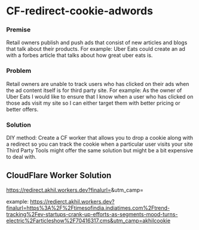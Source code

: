 # CF-redirect-cookie-adwords

### Premise
Retail owners publish and push ads that consist of new articles and blogs that talk about their products. 
For example: Uber Eats could create an ad with a forbes article that talks about how great uber eats is. 

### Problem
Retail owners are unable to track users who has clicked on their ads when the ad content itself is for third party site.
For example: As the owner of Uber Eats I would like to ensure that I know when a user who has clicked on those ads visit my site so I can either target them with better pricing or better offers. 

### Solution 

DIY method: Create a CF worker that allows you to drop a cookie along with a redirect so you can track the cookie when a particular user visits your site
Third Party Tools might offer the same solution but might be a bit expensive to deal with.

## CloudFlare Worker Solution

https://redirect.akhil.workers.dev?finalurl=<Enter Final URL for the arctile>&utm_camp=<Enter the cookie you want to set>

example: https://redierct.akhil.workers.dev?finalurl=https%3A%2F%2Ftimesofindia.indiatimes.com%2Ftrend-tracking%2Fev-startups-crank-up-efforts-as-segments-mood-turns-electric%2Farticleshow%2F70416317.cms&utm_camp=akhilcookie
